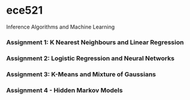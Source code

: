 # ece521
Inference Algorithms and Machine Learning

### Assignment 1: K Nearest Neighbours and Linear Regression

### Assignment 2: Logistic Regression and Neural Networks

### Assignment 3: K-Means and Mixture of Gaussians

### Assignment 4 - Hidden Markov Models

